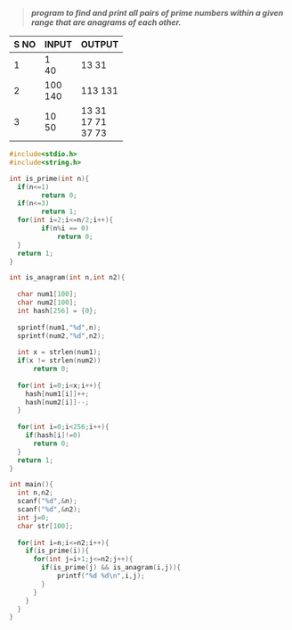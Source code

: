 
>***program to find and print all pairs of prime numbers within a given range that are anagrams of each other.***


| S NO | INPUT      | OUTPUT                         |
| ---- | ---------- | ------------------------------ |
| 1    | 1<br>40    | 13   31                        |
| 2    | 100<br>140 | 113 131                        |
| 3    | 10<br>50   | 13   31<br>17   71<br>37    73 |

```c
#include<stdio.h>
#include<string.h>

int is_prime(int n){
  if(n<=1)
		return 0;
  if(n<=3)
		return 1;
  for(int i=2;i<=n/2;i++){
		if(n%i == 0)
			return 0;
  }
  return 1;
}

int is_anagram(int n,int n2){
  
  char num1[100];
  char num2[100];
  int hash[256] = {0};
  
  sprintf(num1,"%d",n);
  sprintf(num2,"%d",n2);
  
  int x = strlen(num1);
  if(x != strlen(num2))
      return 0;
  
  for(int i=0;i<x;i++){
    hash[num1[i]]++;
    hash[num2[i]]--;
  }
  
  for(int i=0;i<256;i++){
    if(hash[i]!=0)
      return 0;
  }
  return 1;
}

int main(){
  int n,n2;
  scanf("%d",&n);
  scanf("%d",&n2);
  int j=0;
  char str[100];
  
  for(int i=n;i<=n2;i++){    
    if(is_prime(i)){      
      for(int j=i+1;j<=n2;j++){
	    if(is_prime(j) && is_anagram(i,j)){
	        printf("%d %d\n",i,j);
        }  
      } 
    }
  }
}
```